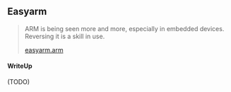 ## Easyarm

> ARM is being seen more and more, especially in embedded devices. Reversing it is a skill in use.
>
>    [easyarm.arm](./lib/easyarm.arm)

#### WriteUp

(TODO) 